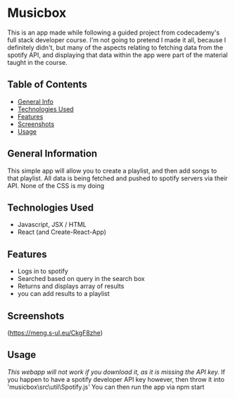 # Musicbox
This is an app made while following a guided project from codecademy's full stack developer course.
I'm not going to pretend I made it all, because I definitely didn't, but many of the aspects relating to fetching data from the spotify API, and displaying that data within the app were part of the material taught in the course.

## Table of Contents
* [General Info](#general-information)
* [Technologies Used](#technologies-used)
* [Features](#features)
* [Screenshots](#screenshots)
* [Usage](#usage)

## General Information
This simple app will allow you to create a playlist, and then add songs to that playlist. All data is being fetched and pushed to spotify servers via their API.
None of the CSS is my doing

## Technologies Used
- Javascript, JSX / HTML
- React (and Create-React-App)

## Features
- Logs in to spotify
- Searched based on query in the search box
- Returns and displays array of results
- you can add results to a playlist


## Screenshots
(https://meng.s-ul.eu/CkgF8zhe)

## Usage
*This webapp will not work if you download it, as it is missing the API key.*
If you happen to have a spotify developer API key however, then throw it into 'musicbox\src\util\Spotify.js'
You can then run the app via npm start
